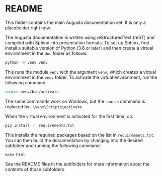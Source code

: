 
README
======

This folder contains the main Augusta documentation set. It is only a placeholder right now.

The Augusta documentation is written using reStructuredText (reST) and compiled with Sphinx into
presentation formats. To set up Sphinx, first install a suitable version of Python (3.6 or
later) and then create a virtual environment in the `doc` folder as follows:

```bash
python -m venv venv
```

This runs the module `venv` with the argument `venv`, which creates a virtual environment in the
`venv` folder. To activate the virtual environment, run the following command:

```bash
source venv/bin/activate
```

The same commands work on Windows, but the `source` command is replaced by `.\venv\Scripts\activate`.

When the virtual environment is activated for the first time, do:
    
```bash 
pip install -r requirements.txt
```

This installs the required packages based on the list in `requirements.txt`. You can then build
the documentation by changing into the desired subfolder and running the following command:

```bash
make html
```

See the README files in the subfolders for more information about the contents of those
subfolders.

